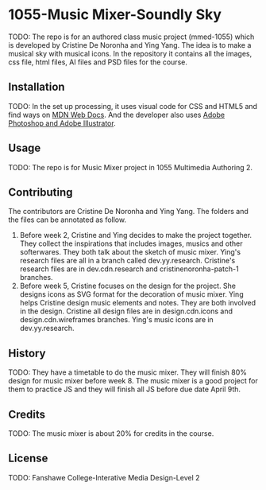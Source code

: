 # 1055-Music Mixer-Soundly Sky

TODO: The repo is for an authored class music project (mmed-1055) which is developed by Cristine De Noronha and Ying Yang. The idea is to make a musical sky with musical icons. In the repository it contains all the images, css file, html files, AI files and PSD files for the course.

## Installation
TODO: In the set up processing, it uses visual code for CSS and HTML5 and find ways on [MDN Web Docs](https://developer.mozilla.org/en-US/). 
And the developer also uses [Adobe Photoshop and Adobe Illustrator](https://www.adobe.com/ca_fr/).

## Usage
TODO: The repo is for Music Mixer project in 1055 Multimedia Authoring 2.

## Contributing
The contributors are Cristine De Noronha and Ying Yang. The folders and the files can be annotated as follow.
1. Before week 2, Cristine and Ying decides to make the project together. They collect the inspirations that includes images, musics and other softerwares. They both talk about the sketch of music mixer. Ying's research files are all in a branch called dev.yy.research. Cristine's research files are in dev.cdn.research and cristinenoronha-patch-1 branches.
2. Before week 5, Cristine focuses on the design for the project. She designs icons as SVG format for the decoration of music mixer. Ying helps Cristine design music elements and notes. They are both involved in the design. Cristine all design files are in design.cdn.icons and design.cdn.wireframes branches. Ying's music icons are in dev.yy.research.

## History
TODO: They have a timetable to do the music mixer. They will finish 80% design for music mixer before week 8. The music mixer is a good project for them to practice JS and they will finish all JS before due date April 9th.
## Credits
TODO: The music mixer is about 20% for credits in the course.

## License
TODO: Fanshawe College-Interative Media Design-Level 2
